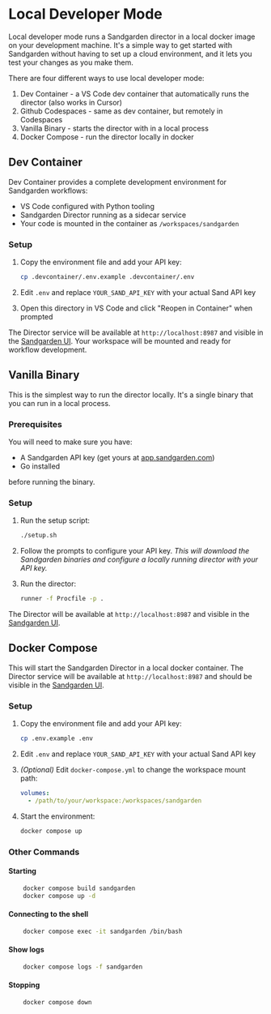 # Local Developer Mode

Local developer mode runs a Sandgarden director in a local docker image on your development machine.
It's a simple way to get started with Sandgarden without having to set up a cloud environment, and
it lets you test your changes as you make them.

There are four different ways to use local developer mode:

1. Dev Container - a VS Code dev container that automatically runs the director (also works in Cursor)
2. Github Codespaces - same as dev container, but remotely in Codespaces
3. Vanilla Binary - starts the director with in a local process
4. Docker Compose - run the director locally in docker

## Dev Container

Dev Container provides a complete development environment for Sandgarden workflows:

- VS Code configured with Python tooling
- Sandgarden Director running as a sidecar service
- Your code is mounted in the container as `/workspaces/sandgarden`

### Setup

1. Copy the environment file and add your API key:
   ```bash
   cp .devcontainer/.env.example .devcontainer/.env
   ```

2. Edit `.env` and replace `YOUR_SAND_API_KEY` with your actual Sand API key

3. Open this directory in VS Code and click "Reopen in Container" when prompted

The Director service will be available at `http://localhost:8987` and visible in the [Sandgarden UI](https://app.sandgarden.com). Your workspace will be mounted and ready for workflow development.

## Vanilla Binary

This is the simplest way to run the director locally. It's a single binary that you can run in a local process.

### Prerequisites

You will need to make sure you have:

- A Sandgarden API key (get yours at [app.sandgarden.com](https://app.sandgarden.com))
- Go installed

before running the binary.

### Setup

1. Run the setup script:
   ```bash
   ./setup.sh
   ```

2. Follow the prompts to configure your API key. _This will download the Sandgarden binaries and configure a locally running director with your API key._

3. Run the director:
   ```bash
   runner -f Procfile -p .
   ```

The Director will be available at `http://localhost:8987` and visible in the [Sandgarden UI](https://app.sandgarden.com).

## Docker Compose

This will start the Sandgarden Director in a local docker container. The Director service will be available at `http://localhost:8987` and should be visible in the [Sandgarden UI](https://app.sandgarden.com).

### Setup

1. Copy the environment file and add your API key:
   ```bash
   cp .env.example .env
   ```

2. Edit `.env` and replace `YOUR_SAND_API_KEY` with your actual Sand API key

3. _(Optional)_ Edit `docker-compose.yml` to change the workspace mount path:
   ```yaml
   volumes:
     - /path/to/your/workspace:/workspaces/sandgarden
   ```

4. Start the environment:
   ```bash
   docker compose up
   ```


### Other Commands

#### Starting
```bash
    docker compose build sandgarden
    docker compose up -d
```

#### Connecting to the shell
```bash
    docker compose exec -it sandgarden /bin/bash
```

#### Show logs
```bash
    docker compose logs -f sandgarden
```

#### Stopping
```bash
    docker compose down
```